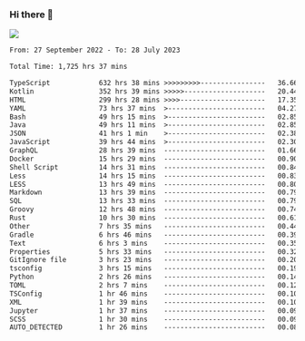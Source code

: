 ### Hi there 👋

<!--<a href="https://github.com/search?o=desc&q=author%3Abushiyi&s=committer-date&type=Commits">-->
<!--    <img align="center" height = "178" src="https://github-readme-stats.vercel.app/api?username=bushiyi&count_private=true&show_icons=true&theme=noctis_minimus&hide=contribs&include_all_commits=true" />-->
<!--</a>-->
<!--<a href="https://github.com/bushiyi?tab=repositories">-->
<!--    <img align="center" height = "178" src="https://github-readme-stats.vercel.app/api/top-langs/?username=bushiyi&count_private=true&theme=noctis_minimus" />-->
<!--</a>-->
 
<!-- [![Ashutosh's github activity graph](https://activity-graph.herokuapp.com/graph?username=bushiyi&theme=react&bg_color=1B2932&point=698B69&line=698B69)](https://github.com/ashutosh00710/github-readme-activity-graph)
 -->


![](https://raw.githubusercontent.com/bushiyi/bushiyi/master/assets/github-contribution-grid-snake.svg)

<!--START_SECTION:waka-->

```txt
From: 27 September 2022 - To: 28 July 2023

Total Time: 1,725 hrs 37 mins

TypeScript            632 hrs 38 mins >>>>>>>>>----------------   36.66 %
Kotlin                352 hrs 39 mins >>>>>--------------------   20.44 %
HTML                  299 hrs 28 mins >>>>---------------------   17.35 %
YAML                  73 hrs 37 mins  >------------------------   04.27 %
Bash                  49 hrs 15 mins  >------------------------   02.85 %
Java                  49 hrs 11 mins  >------------------------   02.85 %
JSON                  41 hrs 1 min    >------------------------   02.38 %
JavaScript            39 hrs 44 mins  >------------------------   02.30 %
GraphQL               28 hrs 39 mins  -------------------------   01.66 %
Docker                15 hrs 29 mins  -------------------------   00.90 %
Shell Script          14 hrs 31 mins  -------------------------   00.84 %
Less                  14 hrs 15 mins  -------------------------   00.83 %
LESS                  13 hrs 49 mins  -------------------------   00.80 %
Markdown              13 hrs 39 mins  -------------------------   00.79 %
SQL                   13 hrs 33 mins  -------------------------   00.79 %
Groovy                12 hrs 48 mins  -------------------------   00.74 %
Rust                  10 hrs 30 mins  -------------------------   00.61 %
Other                 7 hrs 35 mins   -------------------------   00.44 %
Gradle                6 hrs 46 mins   -------------------------   00.39 %
Text                  6 hrs 3 mins    -------------------------   00.35 %
Properties            5 hrs 33 mins   -------------------------   00.32 %
GitIgnore file        3 hrs 23 mins   -------------------------   00.20 %
tsconfig              3 hrs 15 mins   -------------------------   00.19 %
Python                2 hrs 26 mins   -------------------------   00.14 %
TOML                  2 hrs 7 mins    -------------------------   00.12 %
TSConfig              1 hr 46 mins    -------------------------   00.10 %
XML                   1 hr 39 mins    -------------------------   00.10 %
Jupyter               1 hr 37 mins    -------------------------   00.09 %
SCSS                  1 hr 30 mins    -------------------------   00.09 %
AUTO_DETECTED         1 hr 26 mins    -------------------------   00.08 %
```

<!--END_SECTION:waka-->

